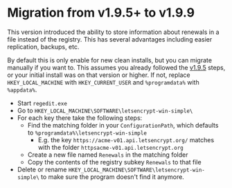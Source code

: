 ﻿---
sidebar: manual
---

# Migration from v1.9.5+ to v1.9.9
This version introduced the ability to store information about renewals in a file instead of 
the registry. This has several advantages including easier replication, backups, etc.

By default this is only enable for new clean installs, but you can migrate manually if 
you want to. This assumes you already followed the [v1.9.5](/manual/upgrading/to-v1.9.5) 
steps, or your initial install was on that version or higher. If not, 
replace `HKEY_LOCAL_MACHINE` with `HKEY_CURRENT_USER` and `%programdata%` with `%appdata%`.

- Start `regedit.exe` 
- Go to `HKEY_LOCAL_MACHINE\SOFTWARE\letsencrypt-win-simple\`
- For each key there take the following steps:
     - Find the matching folder in your `ConfigurationPath`, which defaults to `%programdata%\letsencrypt-win-simple`  
        - E.g. the key `https://acme-v01.api.letsencrypt.org/` matches with the folder `httpsacme-v01.api.letsencrypt.org`
     - Create a new file named `Renewals` in the matching folder
     - Copy the contents of the registry subkey `Renewals` to that file
- Delete or rename `HKEY_LOCAL_MACHINE\SOFTWARE\letsencrypt-win-simple\` to make sure the program doesn't find it anymore.
